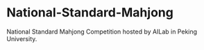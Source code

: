 # National-Standard-Mahjong
National Standard Mahjong Competition hosted by AILab in Peking University.
